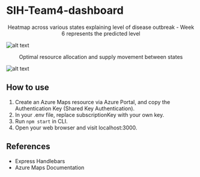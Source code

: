 # SIH-Team4-dashboard
<p align="center">Heatmap across various states explaining level of disease outbreak - Week 6 represents the predicted level</p>

![alt text](https://drive.google.com/uc?export=download&id=13JJEPYvfcMwykIGGCLI-XfFKo9PZ8AiR)

<p align="center">Optimal resource allocation and supply movement between states</p>

![alt text](https://drive.google.com/uc?export=download&id=1kyN4tBkS8p4IBeF4Fv5frClD5Fx28Yf2) 

## How to use
1. Create an Azure Maps resource via Azure Portal, and copy the Authentication Key (Shared Key Authentication).
2. In your .env file, replace subscriptionKey with your own key.
3. Run `npm start` in CLI.
4. Open your web browser and visit localhost:3000.

## References
- Express Handlebars
- Azure Maps Documentation 